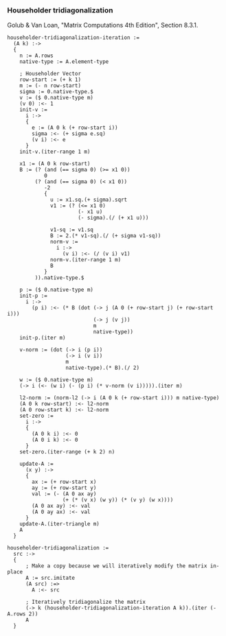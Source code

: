 ### Householder tridiagonalization
Golub & Van Loan, "Matrix Computations 4th Edition", Section 8.3.1.

    householder-tridiagonalization-iteration :=
      (A k) :->
      {
        n := A.rows
        native-type := A.element-type

        ; Householder Vector
        row-start := (+ k 1)
        m := (- n row-start)
        sigma := 0.native-type.$
        v := ($ 0.native-type m)
        (v 0) :<- 1
        init-v :=
          i :->
          {
            e := (A 0 k (+ row-start i))
            sigma :<- (+ sigma e.sq)
            (v i) :<- e
          }
        init-v.(iter-range 1 m)

        x1 := (A 0 k row-start)
        B := (? (and (== sigma 0) (>= x1 0))
                0
             (? (and (== sigma 0) (< x1 0))
                -2
                {
                  u := x1.sq.(+ sigma).sqrt
                  v1 := (? (<= x1 0)
                           (- x1 u)
                           (- sigma).(/ (+ x1 u)))

                  v1-sq := v1.sq
                  B := 2.(* v1-sq).(/ (+ sigma v1-sq))
                  norm-v :=
                    i :->
                      (v i) :<- (/ (v i) v1)
                  norm-v.(iter-range 1 m)
                  B
                }
             )).native-type.$

        p := ($ 0.native-type m)
        init-p :=
          i :->
            (p i) :<- (* B (dot (-> j (A 0 (+ row-start j) (+ row-start i)))
                                (-> j (v j))
                                m
                                native-type))
        init-p.(iter m)

        v-norm := (dot (-> i (p i))
                       (-> i (v i))
                       m
                       native-type).(* B).(/ 2)

        w := ($ 0.native-type m)
        (-> i (<- (w i) (- (p i) (* v-norm (v i))))).(iter m)

        l2-norm := (norm-l2 (-> i (A 0 k (+ row-start i))) m native-type)
        (A 0 k row-start) :<- l2-norm
        (A 0 row-start k) :<- l2-norm
        set-zero :=
          i :->
          {
            (A 0 k i) :<- 0
            (A 0 i k) :<- 0
          }
        set-zero.(iter-range (+ k 2) n)

        update-A :=
          (x y) :->
          {
            ax := (+ row-start x)
            ay := (+ row-start y)
            val := (- (A 0 ax ay)
                      (+ (* (v x) (w y)) (* (v y) (w x))))
            (A 0 ax ay) :<- val
            (A 0 ay ax) :<- val
          }
        update-A.(iter-triangle m)
        A
      }

    householder-tridiagonalization :=
      src :->
      {
          ; Make a copy because we will iteratively modify the matrix in-place
          A := src.imitate
          (A src) :=>
            A :<- src

          ; Iteratively tridiagonalize the matrix
          (-> k (householder-tridiagonalization-iteration A k)).(iter (- A.rows 2))
          A
      }
